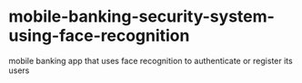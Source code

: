# mobile-banking-security-system-using-face-recognition
mobile banking app that uses face recognition to authenticate or register its users
